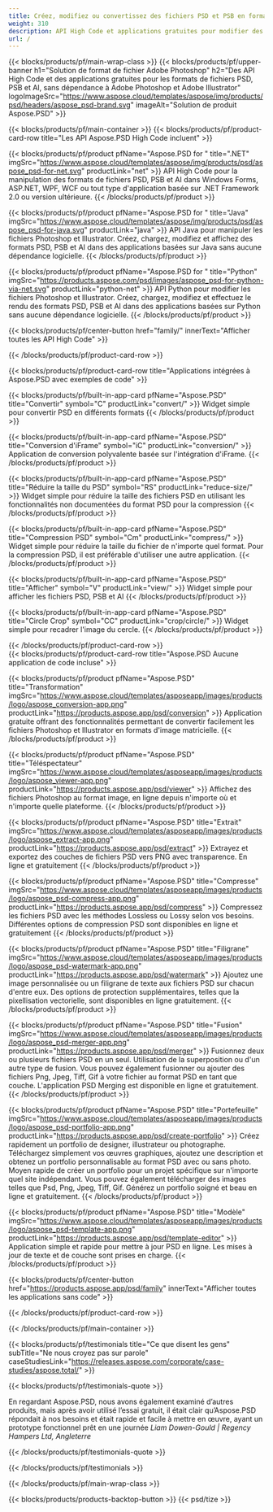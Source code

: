 ```yaml
---
title: Créez, modifiez ou convertissez des fichiers PSD et PSB en formats PDF et image
weight: 310
description: API High Code et applications gratuites pour modifier des fichiers Photoshop. Possibilité de mettre à jour les propriétés de la couche, d'ajouter des filigranes, de faire pivoter l'échelle, de changer de recadrage, de dithering, de conversion raster.
url: /
---
```


{{< blocks/products/pf/main-wrap-class >}}
{{< blocks/products/pf/upper-banner h1="Solution de format de fichier Adobe Photoshop" h2="Des API High Code et des applications gratuites pour les formats de fichiers PSD, PSB et AI, sans dépendance à Adobe Photoshop et Adobe Illustrator" logoImageSrc="https://www.aspose.cloud/templates/aspose/img/products/psd/headers/aspose_psd-brand.svg" imageAlt="Solution de produit Aspose.PSD" >}}

{{< blocks/products/pf/main-container >}}
{{< blocks/products/pf/product-card-row title="Les API Aspose.PSD High Code incluent" >}}

{{< blocks/products/pf/product pfName="Aspose.PSD for " title=".NET" imgSrc="https://www.aspose.cloud/templates/aspose/img/products/psd/aspose_psd-for-net.svg" productLink="net" >}}
API High Code pour la manipulation des formats de fichiers PSD, PSB et AI dans Windows Forms, ASP.NET, WPF, WCF ou tout type d'application basée sur .NET Framework 2.0 ou version ultérieure.
{{< /blocks/products/pf/product >}}

{{< blocks/products/pf/product pfName="Aspose.PSD for " title="Java" imgSrc="https://www.aspose.cloud/templates/aspose/img/products/psd/aspose_psd-for-java.svg" productLink="java" >}}
API Java pour manipuler les fichiers Photoshop et Illustrator. Créez, chargez, modifiez et affichez des formats PSD, PSB et AI dans des applications basées sur Java sans aucune dépendance logicielle.
{{< /blocks/products/pf/product >}}

{{< blocks/products/pf/product pfName="Aspose.PSD for " title="Python" imgSrc="https://products.aspose.com/psd/images/aspose_psd-for-python-via-net.svg" productLink="python-net" >}}
API Python pour modifier les fichiers Photoshop et Illustrator. Créez, chargez, modifiez et effectuez le rendu des formats PSD, PSB et AI dans des applications basées sur Python sans aucune dépendance logicielle.
{{< /blocks/products/pf/product >}}

{{< blocks/products/pf/center-button href="family/" innerText="Afficher toutes les API High Code" >}}

{{< /blocks/products/pf/product-card-row >}}

{{< blocks/products/pf/product-card-row title="Applications intégrées à Aspose.PSD avec exemples de code" >}}

{{< blocks/products/pf/built-in-app-card pfName="Aspose.PSD" title="Convertir" symbol="C" productLink="convert/" >}}
Widget simple pour convertir PSD en différents formats
{{< /blocks/products/pf/product >}}

{{< blocks/products/pf/built-in-app-card pfName="Aspose.PSD" title="Conversion d'iFrame" symbol="iC" productLink="conversion/" >}}
Application de conversion polyvalente basée sur l'intégration d'iFrame.
{{< /blocks/products/pf/product >}}

{{< blocks/products/pf/built-in-app-card pfName="Aspose.PSD" title="Réduire la taille du PSD" symbol="RS" productLink="reduce-size/" >}}
Widget simple pour réduire la taille des fichiers PSD en utilisant les fonctionnalités non documentées du format PSD pour la compression
{{< /blocks/products/pf/product >}}

{{< blocks/products/pf/built-in-app-card pfName="Aspose.PSD" title="Compression PSD" symbol="Cm" productLink="compress/" >}}
Widget simple pour réduire la taille du fichier de n'importe quel format. Pour la compression PSD, il est préférable d'utiliser une autre application.
{{< /blocks/products/pf/product >}}

{{< blocks/products/pf/built-in-app-card pfName="Aspose.PSD" title="Afficher" symbol="V" productLink="view/" >}}
Widget simple pour afficher les fichiers PSD, PSB et AI
{{< /blocks/products/pf/product >}}

{{< blocks/products/pf/built-in-app-card pfName="Aspose.PSD" title="Circle Crop" symbol="CC" productLink="crop/circle/" >}}
Widget simple pour recadrer l'image du cercle.
{{< /blocks/products/pf/product >}}
									
{{< /blocks/products/pf/product-card-row >}}										   
{{< blocks/products/pf/product-card-row title="Aspose.PSD Aucune application de code incluse" >}}

{{< blocks/products/pf/product pfName="Aspose.PSD" title="Transformation" imgSrc="https://www.aspose.cloud/templates/asposeapp/images/products/logo/aspose_conversion-app.png" productLink="https://products.aspose.app/psd/conversion" >}}
Application gratuite offrant des fonctionnalités permettant de convertir facilement les fichiers Photoshop et Illustrator en formats d'image matricielle.
{{< /blocks/products/pf/product >}}

{{< blocks/products/pf/product pfName="Aspose.PSD" title="Téléspectateur" imgSrc="https://www.aspose.cloud/templates/asposeapp/images/products/logo/aspose_viewer-app.png" productLink="https://products.aspose.app/psd/viewer" >}}
Affichez des fichiers Photoshop au format image, en ligne depuis n'importe où et n'importe quelle plateforme.
{{< /blocks/products/pf/product >}}

{{< blocks/products/pf/product pfName="Aspose.PSD" title="Extrait" imgSrc="https://www.aspose.cloud/templates/asposeapp/images/products/logo/aspose_extract-app.png" productLink="https://products.aspose.app/psd/extract" >}}
Extrayez et exportez des couches de fichiers PSD vers PNG avec transparence. En ligne et gratuitement
{{< /blocks/products/pf/product >}}

{{< blocks/products/pf/product pfName="Aspose.PSD" title="Compresse" imgSrc="https://www.aspose.cloud/templates/asposeapp/images/products/logo/aspose_psd-compress-app.png" productLink="https://products.aspose.app/psd/compress" >}}
Compressez les fichiers PSD avec les méthodes Lossless ou Lossy selon vos besoins. Différentes options de compression PSD sont disponibles en ligne et gratuitement
{{< /blocks/products/pf/product >}}

{{< blocks/products/pf/product pfName="Aspose.PSD" title="Filigrane" imgSrc="https://www.aspose.cloud/templates/asposeapp/images/products/logo/aspose_psd-watermark-app.png" productLink="https://products.aspose.app/psd/watermark" >}}
Ajoutez une image personnalisée ou un filigrane de texte aux fichiers PSD sur chacun d'entre eux. Des options de protection supplémentaires, telles que la pixellisation vectorielle, sont disponibles en ligne gratuitement.
{{< /blocks/products/pf/product >}}

{{< blocks/products/pf/product pfName="Aspose.PSD" title="Fusion" imgSrc="https://www.aspose.cloud/templates/asposeapp/images/products/logo/aspose_psd-merger-app.png" productLink="https://products.aspose.app/psd/merger" >}}
Fusionnez deux ou plusieurs fichiers PSD en un seul. Utilisation de la superposition ou d'un autre type de fusion. Vous pouvez également fusionner ou ajouter des fichiers Png, Jpeg, Tiff, Gif à votre fichier au format PSD en tant que couche. L'application PSD Merging est disponible en ligne et gratuitement.
{{< /blocks/products/pf/product >}}

{{< blocks/products/pf/product pfName="Aspose.PSD" title="Portefeuille" imgSrc="https://www.aspose.cloud/templates/asposeapp/images/products/logo/aspose_psd-portfolio-app.png" productLink="https://products.aspose.app/psd/create-portfolio" >}}
Créez rapidement un portfolio de designer, illustrateur ou photographe. Téléchargez simplement vos œuvres graphiques, ajoutez une description et obtenez un portfolio personnalisable au format PSD avec ou sans photo. Moyen rapide de créer un portfolio pour un projet spécifique sur n'importe quel site indépendant. Vous pouvez également télécharger des images telles que Psd, Png, Jpeg, Tiff, Gif. Générez un portfolio soigné et beau en ligne et gratuitement.
{{< /blocks/products/pf/product >}}

{{< blocks/products/pf/product pfName="Aspose.PSD" title="Modèle" imgSrc="https://www.aspose.cloud/templates/asposeapp/images/products/logo/aspose_psd-template-app.png" productLink="https://products.aspose.app/psd/template-editor" >}}
Application simple et rapide pour mettre à jour PSD en ligne. Les mises à jour de texte et de couche sont prises en charge.
{{< /blocks/products/pf/product >}}

{{< blocks/products/pf/center-button href="https://products.aspose.app/psd/family" innerText="Afficher toutes les applications sans code" >}}

{{< /blocks/products/pf/product-card-row >}}

{{< /blocks/products/pf/main-container >}}

{{< blocks/products/pf/testimonials title="Ce que disent les gens" subTitle="Ne nous croyez pas sur parole" caseStudiesLink="https://releases.aspose.com/corporate/case-studies/aspose.total/" >}}

{{< blocks/products/pf/testimonials-quote >}}
<p class="first">
 En regardant Aspose.PSD, nous avons également examiné d’autres produits, mais après avoir utilisé l’essai gratuit, il était clair qu’Aspose.PSD répondait à nos besoins et était rapide et facile à mettre en œuvre, ayant un prototype fonctionnel prêt en une journée
 <em>
  Liam Dowen-Gould | Regency Hampers Ltd, Angleterre
 </em>
</p>

{{< /blocks/products/pf/testimonials-quote >}}

{{< /blocks/products/pf/testimonials >}}

{{< /blocks/products/pf/main-wrap-class >}}

{{< blocks/products/products-backtop-button >}}
{{< psd/tize >}}

